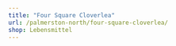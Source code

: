 ```yaml
---
title: "Four Square Cloverlea"
url: /palmerston-north/four-square-cloverlea/
shop: Lebensmittel
---
```

